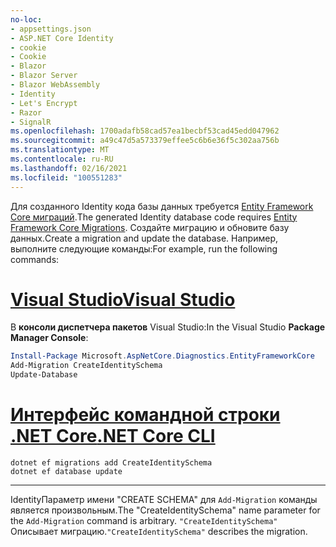```yaml
---
no-loc:
- appsettings.json
- ASP.NET Core Identity
- cookie
- Cookie
- Blazor
- Blazor Server
- Blazor WebAssembly
- Identity
- Let's Encrypt
- Razor
- SignalR
ms.openlocfilehash: 1700adafb58cad57ea1becbf53cad45edd047962
ms.sourcegitcommit: a49c47d5a573379effee5c6b6e36f5c302aa756b
ms.translationtype: MT
ms.contentlocale: ru-RU
ms.lasthandoff: 02/16/2021
ms.locfileid: "100551283"
---
```

<span data-ttu-id="ac651-101">Для созданного Identity кода базы данных требуется [Entity Framework Core миграций](/ef/core/managing-schemas/migrations/).</span><span class="sxs-lookup"><span data-stu-id="ac651-101">The generated Identity database code requires [Entity Framework Core Migrations](/ef/core/managing-schemas/migrations/).</span></span> <span data-ttu-id="ac651-102">Создайте миграцию и обновите базу данных.</span><span class="sxs-lookup"><span data-stu-id="ac651-102">Create a migration and update the database.</span></span> <span data-ttu-id="ac651-103">Например, выполните следующие команды:</span><span class="sxs-lookup"><span data-stu-id="ac651-103">For example, run the following commands:</span></span>

# <a name="visual-studio"></a>[<span data-ttu-id="ac651-104">Visual Studio</span><span class="sxs-lookup"><span data-stu-id="ac651-104">Visual Studio</span></span>](#tab/visual-studio)

<span data-ttu-id="ac651-105">В **консоли диспетчера пакетов** Visual Studio:</span><span class="sxs-lookup"><span data-stu-id="ac651-105">In the Visual Studio **Package Manager Console**:</span></span>

```powershell
Install-Package Microsoft.AspNetCore.Diagnostics.EntityFrameworkCore
Add-Migration CreateIdentitySchema
Update-Database
```

# <a name="net-core-cli"></a>[<span data-ttu-id="ac651-106">Интерфейс командной строки .NET Core</span><span class="sxs-lookup"><span data-stu-id="ac651-106">.NET Core CLI</span></span>](#tab/netcore-cli)

```dotnetcli
dotnet ef migrations add CreateIdentitySchema
dotnet ef database update
```

---

<span data-ttu-id="ac651-107">IdentityПараметр имени "CREATE SCHEMA" для `Add-Migration` команды является произвольным.</span><span class="sxs-lookup"><span data-stu-id="ac651-107">The "CreateIdentitySchema" name parameter for the `Add-Migration` command is arbitrary.</span></span> <span data-ttu-id="ac651-108">`"CreateIdentitySchema"` Описывает миграцию.</span><span class="sxs-lookup"><span data-stu-id="ac651-108">`"CreateIdentitySchema"` describes the migration.</span></span>
